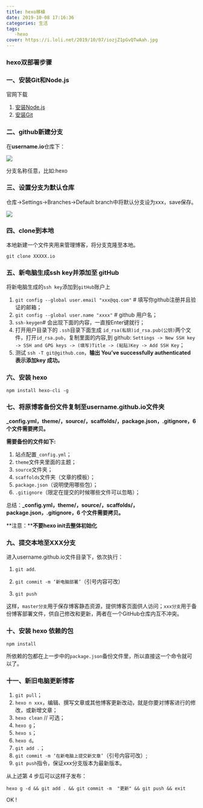 ```yaml
---
title: hexo移植
date: 2019-10-08 17:16:36
categories: 生活
tags:
   -hexo
cover: https://i.loli.net/2019/10/07/iozjZ1pGvQTwAah.jpg
---
```


### hexo双部署步骤

### 一、安装Git和Node.js

官网下载

1. [安装Node.js](https://nodejs.org/en/)
2. [安装Git](https://git-scm.com/)

### 二、github新建分支

在**username.io**仓库下：

![](https://i.loli.net/2019/10/09/9ipCvYqr2e3gIxu.jpg)

分支名称任意，比如:hexo

### 三、设置分支为默认仓库

仓库->Settings->Branches->Default branch中将默认分支设为xxx，save保存。

![](http://image.huvjie.com/190219-03_img03.jpg)

### 四、clone到本地

本地新建一个文件夹用来管理博客，将分支克隆至本地。

```
git clone XXXXX.io
```

### 五、新电脑生成ssh key并添加至 gitHub

将新电脑生成的`ssh key`添加到`gitHub`账户上

1. `git config --global user.email "xxx@qq.com"` # 填写你github注册并且验证的邮箱；
2. `git config --global user.name "xxxx"` # github 用户名；
3. `ssh-keygen`# 会出现下面的内容，一直按Enter键就行；
4. 打开用户目录下的 `.ssh`目录下面生成 `id_rsa(私钥)id_rsa.pub(公钥)`两个文件，打开`id_rsa.pub`，复制里面的内容,到 github: `Settings -> New SSH key -> SSH and GPG keys -> (填写)Title -> (粘贴)Key -> Add SSH Key`；
5. 测试 `ssh -T git@github.com`，**输出 You’ve successfully authenticated 表示添加key 成功。**

### 六、安装 hexo

```
npm install hexo-cli -g
```

### 七、将原博客备份文件复制至username.github.io文件夹

**_config.yml，theme/，source/，scaffolds/，package.json，.gitignore，6 个文件需要拷贝。**

**需要备份的文件如下:**

1. 站点配置`_config.yml`；
2. `theme`文件夹里面的主题；
3. `source`文件夹；
4. `scaffolds`文件夹（文章的模板）；
5. `package.json`（说明使用哪些包）；
6. `.gitignore`（限定在提交的时候哪些文件可以忽略）；

总结：**_config.yml，theme/，source/，scaffolds/，package.json，.gitignore，6 个文件需要拷贝。**

**注意：****不要hexo init去整体初始化**

### 九、提交本地至XXX分支

进入username.github.io文件目录下，依次执行：
1. `git add`.

2. `git commit -m ‘新电脑部署’`（引号内容可改）

3. `git push`

这样，`master分支`用于保存博客静态资源，提供博客页面供人访问；`xxx分支`用于备份博客部署文件，供自己修改和更新，两者在一个GitHub仓库内互不冲突。

### 十、安装 hexo 依赖的包

```
npm install
```

所依赖的包都在上一步中的`package.json`备份文件里，所以直接这一个命令就可以了。

### 十一、新旧电脑更新博客

1. `git pull`；
2. `hexo n xxx`，编辑、撰写文章或其他博客更新改动，就是你要对博客进行的修改，或新增文章；
3. `hexo clean` // 可选；
4. `hexo g`；
5. `hexo s`；
6. `hexo d`。
7. `git add .`；
8. `git commit -m ‘在新电脑上提交新文章’`（引号内容可改）;
9. `git push`指令，保证xxx分支版本为最新版本。

从上述第 4 步后可以这样子发布：

```
hexo g -d && git add . && git commit -m  "更新" && git push && exit
```

OK !